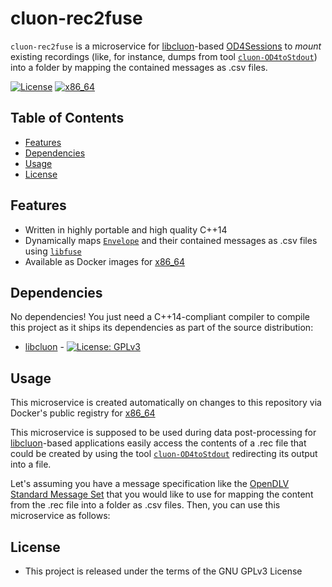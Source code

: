 # cluon-rec2fuse

`cluon-rec2fuse` is a microservice for [libcluon](https://github.com/chrberger/libcluon)-based [OD4Sessions](https://github.com/chalmers-revere/opendlv) to _mount_ existing recordings (like, for instance, dumps from tool [`cluon-OD4toStdout`](https://github.com/chrberger/libcluon/blob/master/libcluon/tools/cluon-OD4toStdout.cpp)) into a folder by mapping the contained messages as .csv files.

[![License](https://img.shields.io/badge/license-GPL--3-blue.svg)](https://raw.githubusercontent.com/chrberger/libcluon/master/LICENSE) [![x86_64](https://img.shields.io/badge/platform-x86_64-blue.svg)](https://hub.docker.com/r/chrberger/cluon-proto-amd64/tags/)

## Table of Contents
* [Features](#features)
* [Dependencies](#dependencies)
* [Usage](#usage)
* [License](#license)

## Features
* Written in highly portable and high quality C++14
* Dynamically maps [`Envelope`](https://github.com/chrberger/libcluon/blob/master/libcluon/resources/cluonDataStructures.odvd#L23-L30) and their contained messages as .csv files using [`libfuse`](https://github.com/libfuse/libfuse)
* Available as Docker images for [x86_64](https://hub.docker.com/r/chrberger/cluon-proto-amd64/tags/)

## Dependencies
No dependencies! You just need a C++14-compliant compiler to compile this
project as it ships its dependencies as part of the source distribution:

* [libcluon](https://github.com/chrberger/libcluon) - [![License: GPLv3](https://img.shields.io/badge/license-GPL--3-blue.svg
)](https://www.gnu.org/licenses/gpl-3.0.txt)

## Usage
This microservice is created automatically on changes to this repository via Docker's public registry for [x86_64](https://hub.docker.com/r/chrberger/cluon-proto-amd64/tags/)

This microservice is supposed to be used during data post-processing for [libcluon](https://github.com/chrberger/libcluon)-based applications easily access the contents of a .rec file that could be created by using the tool [`cluon-OD4toStdout`](https://github.com/chrberger/libcluon/blob/master/libcluon/tools/cluon-OD4toStdout.cpp) redirecting its output into a file.

Let's assuming you have a message specification like the [OpenDLV Standard Message Set](https://github.com/chalmers-revere/opendlv.standard-message-set) that you would like to use for mapping the content from the .rec file into a folder as .csv files. Then, you can use this microservice as follows:


## License

* This project is released under the terms of the GNU GPLv3 License
